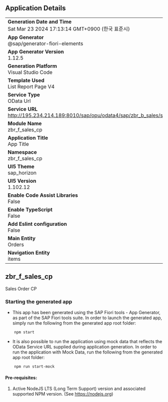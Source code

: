 ## Application Details
|               |
| ------------- |
|**Generation Date and Time**<br>Sat Mar 23 2024 17:13:14 GMT+0900 (한국 표준시)|
|**App Generator**<br>@sap/generator-fiori-elements|
|**App Generator Version**<br>1.12.5|
|**Generation Platform**<br>Visual Studio Code|
|**Template Used**<br>List Report Page V4|
|**Service Type**<br>OData Url|
|**Service URL**<br>http://195.234.214.189:8010/sap/opu/odata4/sap/zbr_b_sales/srvd/sap/zbr_d_sales/0001/
|**Module Name**<br>zbr_f_sales_cp|
|**Application Title**<br>App Title|
|**Namespace**<br>zbr_f_sales_cp|
|**UI5 Theme**<br>sap_horizon|
|**UI5 Version**<br>1.102.12|
|**Enable Code Assist Libraries**<br>False|
|**Enable TypeScript**<br>False|
|**Add Eslint configuration**<br>False|
|**Main Entity**<br>Orders|
|**Navigation Entity**<br>items|

## zbr_f_sales_cp

Sales Order CP

### Starting the generated app

-   This app has been generated using the SAP Fiori tools - App Generator, as part of the SAP Fiori tools suite.  In order to launch the generated app, simply run the following from the generated app root folder:

```
    npm start
```

- It is also possible to run the application using mock data that reflects the OData Service URL supplied during application generation.  In order to run the application with Mock Data, run the following from the generated app root folder:

```
    npm run start-mock
```

#### Pre-requisites:

1. Active NodeJS LTS (Long Term Support) version and associated supported NPM version.  (See https://nodejs.org)


